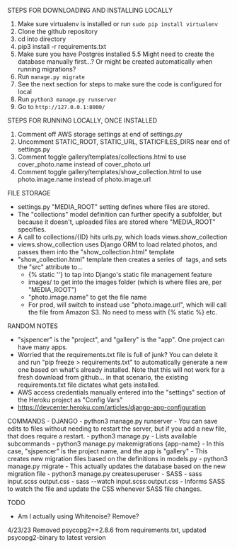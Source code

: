 STEPS FOR DOWNLOADING AND INSTALLING LOCALLY
1. Make sure virtualenv is installed or run `sudo pip install virtualenv`
2. Clone the github repository
3. cd into directory
4. pip3 install -r requirements.txt
5. Make sure you have Postgres installed
5.5 Might need to create the database manually first...? Or might be created automatically when running migrations?
6. Run `manage.py migrate` 
7. See the next section for steps to make sure the code is configured for local
8. Run `python3 manage.py runserver`
9. Go to `http://127.0.0.1:8000/`

STEPS FOR RUNNING LOCALLY, ONCE INSTALLED
1. Comment off AWS storage settings at end of settings.py
2. Uncomment STATIC_ROOT, STATIC_URL, STATICFILES_DIRS near end of settings.py
3. Comment toggle gallery/templates/collections.html to use cover_photo.name instead of cover_photo.url
4. Comment toggle gallery/templates/show_collection.html to use photo.image.name instead of photo.image.url


FILE STORAGE
- settings.py "MEDIA_ROOT" setting defines where files are stored.
- The "collections" model definition can further specify a subfolder, but because it doesn't, uploaded files are stored where "MEDIA_ROOT" specifies.
- A call to collections/{ID} hits urls.py, which loads views.show_collection
- views.show_collection uses Django ORM to load related photos, and passes them into the "show_collection.html" template
- "show_collection.html" template then creates a series of <img> tags, and sets the "src" attribute to...
    - {% static ''} to tap into Django's static file management feature
    - images/ to get into the images folder (which is where files are, per "MEDIA_ROOT")
    - "photo.image.name" to get the file name
    - For prod, will switch to instead use "photo.image.url", which will call the file from Amazon S3. No need to mess with {% static %} etc.


RANDOM NOTES
- "sjspencer" is the "project", and "gallery" is the "app". One project can have many apps.
- Worried that the requirements.txt file is full of junk? You can delete it and run "pip freeze > requirements.txt" to automatically generate a new one based on what's already installed. Note that this will not work for a fresh download from github... in that scenario, the existing requirements.txt file dictates what gets installed.
- AWS access credentials manually entered into the "settings" section of the Heroku project as "Config Vars"
- https://devcenter.heroku.com/articles/django-app-configuration


COMMANDS
    - DJANGO
        - python3 manage.py runserver
            - You can save edits to files without needing to restart the server, but if you add a new file, that does require a restart.
        - python3 manage.py 
            - Lists available subcommands
        - python3 manage.py makemigrations {app-name}
            - In this case, "sjspencer" is the project name, and the app is "gallery"
            - This creates new migration files based on the definitions in models.py
        - python3 manage.py migrate
            - This actually updates the database based on the new migration file
        - python3 manage.py createsuperuser
    - SASS
        - sass input.scss output.css
        - sass --watch input.scss:output.css 
            - Informs SASS to watch the file and update the CSS whenever SASS file changes.

TODO
- Am I actually using Whitenoise? Remove?

4/23/23
Removed psycopg2==2.8.6 from requirements.txt, updated psycopg2-binary to latest version



